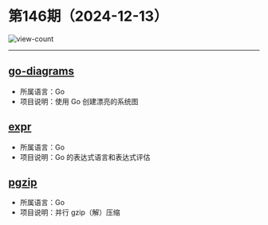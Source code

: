 # 第146期（2024-12-13）

![view-count](https://count.getloli.com/@xiaoxuan6-weekly-20241213)

---
## [go-diagrams](https://github.com/blushft/go-diagrams)
- 所属语言：Go
- 项目说明：使用 Go 创建漂亮的系统图

## [expr](https://github.com/expr-lang/expr)
- 所属语言：Go
- 项目说明：Go 的表达式语言和表达式评估

## [pgzip](https://github.com/klauspost/pgzip)
- 所属语言：Go
- 项目说明：并行 gzip（解）压缩
